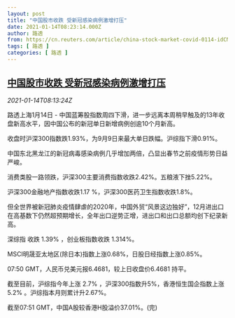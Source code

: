 ```yaml
---
layout: post
title: "中国股市收跌 受新冠感染病例激增打压"
date: 2021-01-14T08:23:14.000Z
author: 路透
from: https://cn.reuters.com/article/china-stock-market-covid-0114-idCNKBS29J0VI
tags: [ 路透 ]
categories: [ 路透 ]
---
```

<!--1610612594000-->
[中国股市收跌 受新冠感染病例激增打压](https://cn.reuters.com/article/china-stock-market-covid-0114-idCNKBS29J0VI)
------

<div>
<div><i>2021-01-14T08:13:24Z</i></div><p>路透上海1月14日 - 中国蓝筹股指数周四下滑，进一步远离本周稍早触及的13年收盘新高水平，因中国公布的新冠单日新增病例创逾10个月新高。</p><p>收盘时沪深300指数跌1.93%，为9月9日来最大单日跌幅。沪综指下滑0.91%。</p><p>中国东北黑龙江的新冠病毒感染病例几乎增加两倍，凸显出春节之前疫情形势日益严峻。</p><p>消费类股一路领跌，沪深300主要消费指数收跌2.42%。五粮液下挫5.22%。</p><p>沪深300金融地产指数收跌1.17 %，沪深300医药卫生指数收跌1.8%。</p><p>但全世界被新冠肺炎疫情肆虐的2020年，中国外贸“风景这边独好”，12月进出口在高基数下仍然超预期增长，全年出口逆势正增，进出口和出口总额均创下纪录新高。</p><p>深综指 收跌 1.39% ，创业板指数收跌 1.314%。</p><p>MSCI明晟亚太地区(除日本)指数上涨0.68%，日股日经指数上涨0.85%。</p><p>07:50 GMT，人民币兑美元报6.4681，较上日收盘价6.4681 持平。</p><p>截至目前，沪综指今年上涨 2.7% ，沪深300指数升5%，香港恒生国企指数上涨5.2% 。沪综指本月则累计升2.67%。</p><p>截至07:51 GMT，中国A股较香港H股溢价37.01%。(完)</p>
</div>
